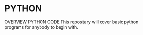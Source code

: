 # PYTHON
OVERVIEW PYTHON CODE
This repositary will cover basic python programs for anybody to begin with.

